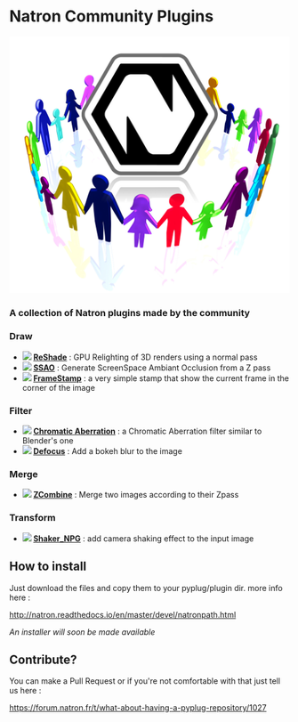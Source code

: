 # Natron Community Plugins
![Image](Resources/natron-community.png)
### A collection of Natron plugins made by the community

### Draw
- **<img src="https://github.com/NatronVFX/natron-plugins/raw/master/Draw/ReShade/ReShade.png" height="32"> [ReShade](Draw/ReShade/README.md)** : GPU Relighting of 3D renders using a normal pass
- **<img src="https://github.com/NatronVFX/natron-plugins/raw/master/Draw/SSAO/SSAO.png" height="32"> [SSAO](Draw/SSAO/README.md)** : Generate ScreenSpace Ambiant Occlusion from a Z pass
- **<img src="https://github.com/NatronVFX/natron-plugins/raw/master/Draw/FrameStamp/FrameStamp.png" height="32"> [FrameStamp](Draw/FrameStamp/README.md)** : a very simple stamp that show the current frame in the corner of the image

### Filter
- **<img src="https://github.com/NatronVFX/natron-plugins/raw/master/Filter/Chromatic_Aberation/Chromatic_Aberation.png" height="32"> [Chromatic Aberration](Filter/Chromatic_Aberation/README.md)** : a Chromatic Aberration filter similar to Blender's one
- **<img src="https://github.com/NatronVFX/natron-plugins/raw/master/Filter/Defocus/Defocus.png" height="32"> [Defocus](Filter/Defocus/README.md)** : Add a bokeh blur to the image

### Merge
- **<img src="https://github.com/NatronVFX/natron-plugins/raw/master/Merge/ZCombine/ZCombine.png" height="32"> [ZCombine](Merge/ZCombine/README.md)** : Merge two images according to their Zpass

### Transform
- **<img src="https://github.com/NatronVFX/natron-plugins/raw/master/Transform/Shaker_NPG/Shaker_NPG.png" height="32"> [Shaker_NPG](Transform/Shaker_NPG/README.md)** : add camera shaking effect to the input image

## How to install
Just download the files and copy them to your pyplug/plugin dir.
more info here : 

http://natron.readthedocs.io/en/master/devel/natronpath.html

*An installer will soon be made available*

## Contribute?
You can make a Pull Request or if you're not comfortable with that just tell us here :

https://forum.natron.fr/t/what-about-having-a-pyplug-repository/1027
